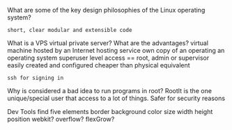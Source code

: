 What are some of the key design philosophies
 of the Linux operating system?
    
    short, clear modular and extensible code



What is a VPS virtual private server?
What are the advantages?
    virtual machine hosted by an Internet hosting service
    own copy of an operating an operating system
    superuser level access == root, admin or supervisor
    easily created and configured
    cheaper than physical equivalent

    ssh for signing in

Why is considered a bad idea to run programs in root?
    RootIt is the one unique/special user that access to a lot of things.
    Safer for security reasons

Dev Tools find five elements
    border
    background color
    size width height
    position
    webkit?
    overflow?
    flexGrow?

